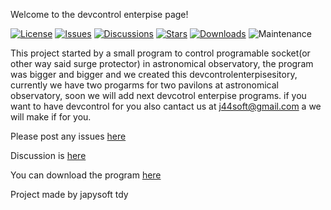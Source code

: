 Welcome to the devcontrol enterpise page!

[![License][license-shield]](LICENSE) [![Issues][issues-shield]][issues] [![Discussions][discussions-shield]][discussions] [![Stars][stars-shield]][stars] [![Downloads][downloads-shield]][releases] ![Maintenance](https://img.shields.io/maintenance/yes/2025?style=for-the-badge)




This project started by a small program to control programable socket(or other way said surge protector) in astronomical observatory, the program was bigger and bigger and we created this devcontrolenterpisesitory, currently we have two progarms for two pavilons at astronomical observatory, soon we will add next devcotrol enterpise programs. if you want to have devcontrol for you also cantact us at j44soft@gmail.com a we will make if for you.

Please post any issues [here](https://github.com/jan-tdy/devcontrolenterpise/issues)

Discussion is [here](https://github.com/jan-tdy/devcontrolenterpise/discussions)

You can download the program [here](https://github.com/jan-tdy/devcontrolenterpise)


Project made by japysoft tdy



[releases-shield]: https://img.shields.io/github/v/release/jan-tdy/devcontrolenterpise?style=for-the-badge
[releases]: https://github.com/jan-tdy/devcontrolenterpise/releases
[license-shield]: https://img.shields.io/github/license/jan-tdy/devcontrolenterpise?style=for-the-badge
[issues-shield]: https://img.shields.io/github/issues/jan-tdy/devcontrolenterpise?style=for-the-badge
[issues]: https://github.com/jan-tdy/devcontrolenterpise/issues
[discussions-shield]: https://img.shields.io/badge/GitHub-Discussions-blue?style=for-the-badge&logo=github
[discussions]: https://github.com/jan-tdy/devcontrolenterpise/discussions
[stars-shield]: https://img.shields.io/github/stars/jan-tdy/devcontrolenterpise?style=for-the-badge
[stars]: https://github.com/jan-tdy/devcontrolenterpise/stargazers
[downloads-shield]: https://img.shields.io/github/downloads/jan-tdy/devcontrolenterpise/total?style=for-the-badge

